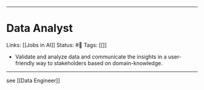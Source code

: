 ___
# Data Analyst
Links: [[Jobs in AI]]
Status: #🌳 
Tags: [[]]

<!--- Created on: 2023.09.25, 12:40 --->

- Validate and analyze data and communicate the insights in a user-friendly way to stakeholders based on domain-knowledge.
___
see [[Data Engineer]]